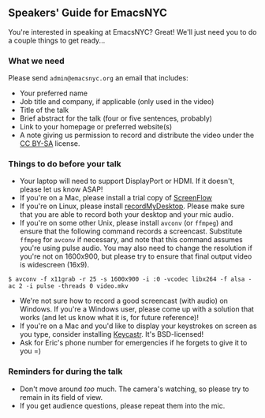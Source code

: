 Speakers' Guide for EmacsNYC
----------------------------

You're interested in speaking at EmacsNYC? Great! We'll just need you
to do a couple things to get ready...

### What we need

Please send `admin@emacsnyc.org` an email that includes:

- Your preferred name
- Job title and company, if applicable (only used in the video)
- Title of the talk
- Brief abstract for the talk (four or five sentences, probably)
- Link to your homepage or preferred website(s)
- A note giving us permission to record and distribute the video under
  the [CC BY-SA] license.

### Things to do before your talk

- Your laptop will need to support DisplayPort or HDMI. If it doesn't,
  please let us know ASAP!
- If you're on a Mac, please install a trial copy of [ScreenFlow]
- If you're on Linux, please install [recordMyDesktop]. Please make
  sure that you are able to record both your desktop and your mic
  audio.
- If you're on some other Unix, please install `avconv` (or `ffmpeg`)
  and ensure that the following command records a
  screencast. Substitute `ffmpeg` for `avconv` if necessary, and note
  that this command assumes you're using pulse audio. You may also
  need to change the resolution if you're not on 1600x900, but please
  try to ensure that final output video is widescreen (16x9).

```shell
$ avconv -f x11grab -r 25 -s 1600x900 -i :0 -vcodec libx264 -f alsa -ac 2 -i pulse -threads 0 video.mkv
```

- We're not sure how to record a good screencast (with audio) on
  Windows. If you're a Windows user, please come up with a solution
  that works (and let us know what it is, for future reference)!
- If you're on a Mac and you'd like to display your keystrokes on
  screen as you type, consider installing [Keycastr]. It's
  BSD-licensed!
- Ask for Eric's phone number for emergencies if he forgets to give it
  to you =)

### Reminders for during the talk

- Don't move around *too* much. The camera's watching, so please try
  to remain in its field of view.
- If you get audience questions, please repeat them into the mic.

[CC BY-SA]: http://creativecommons.org/licenses/by-sa/4.0/
[ScreenFlow]: http://www.telestream.net/screenflow/overview.htm
[recordMyDesktop]: http://recordmydesktop.sourceforge.net
[Keycastr]: https://github.com/keycastr/keycastr
